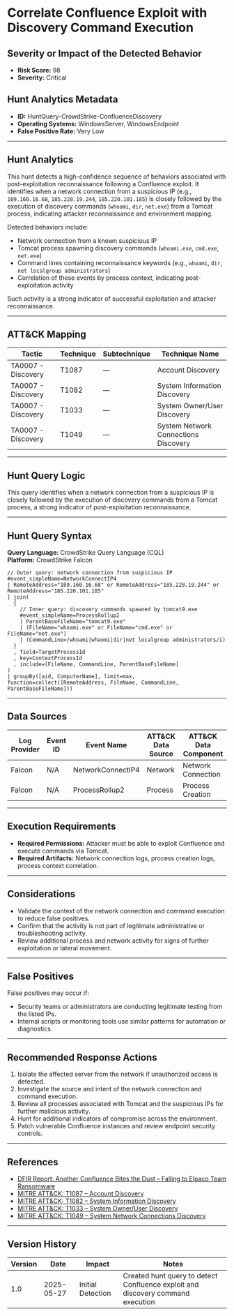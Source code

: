 # Correlate Confluence Exploit with Discovery Command Execution

## Severity or Impact of the Detected Behavior
- **Risk Score:** 98
- **Severity:** Critical

## Hunt Analytics Metadata

- **ID:** HuntQuery-CrowdStrike-ConfluenceDiscovery
- **Operating Systems:** WindowsServer, WindowsEndpoint
- **False Positive Rate:** Very Low

---

## Hunt Analytics

This hunt detects a high-confidence sequence of behaviors associated with post-exploitation reconnaissance following a Confluence exploit. It identifies when a network connection from a suspicious IP (e.g., `109.160.16.68`, `185.228.19.244`, `185.220.101.185`) is closely followed by the execution of discovery commands (`whoami`, `dir`, `net.exe`) from a Tomcat process, indicating attacker reconnaissance and environment mapping.

Detected behaviors include:

- Network connection from a known suspicious IP
- Tomcat process spawning discovery commands (`whoami.exe`, `cmd.exe`, `net.exe`)
- Command lines containing reconnaissance keywords (e.g., `whoami`, `dir`, `net localgroup administrators`)
- Correlation of these events by process context, indicating post-exploitation activity

Such activity is a strong indicator of successful exploitation and attacker reconnaissance.

---

## ATT&CK Mapping

| Tactic                        | Technique   | Subtechnique | Technique Name                                 |
|------------------------------|-------------|--------------|-----------------------------------------------|
| TA0007 - Discovery           | T1087       | —            | Account Discovery                             |
| TA0007 - Discovery           | T1082       | —            | System Information Discovery                  |
| TA0007 - Discovery           | T1033       | —            | System Owner/User Discovery                   |
| TA0007 - Discovery           | T1049       | —            | System Network Connections Discovery          |

---

## Hunt Query Logic

This query identifies when a network connection from a suspicious IP is closely followed by the execution of discovery commands from a Tomcat process, a strong indicator of post-exploitation reconnaissance.

---

## Hunt Query Syntax

**Query Language:** CrowdStrike Query Language (CQL)  
**Platform:** CrowdStrike Falcon

```fql
// Outer query: network connection from suspicious IP    
#event_simpleName=NetworkConnectIP4    
| RemoteAddress="109.160.16.68" or RemoteAddress="185.228.19.244" or RemoteAddress="185.220.101.185"    
| join(    
  {    
    // Inner query: discovery commands spawned by tomcat9.exe    
    #event_simpleName=ProcessRollup2    
    | ParentBaseFileName="tomcat9.exe"    
    | (FileName="whoami.exe" or FileName="cmd.exe" or FileName="net.exe")    
    | (CommandLine=/whoami|whaomi|dir|net localgroup administrators/i)    
  }    
  , field=TargetProcessId    
  , key=ContextProcessId    
  , include=[FileName, CommandLine, ParentBaseFileName]    
)    
| groupBy([aid, ComputerName], limit=max, function=collect([RemoteAddress, FileName, CommandLine, ParentBaseFileName]))   
```

---

## Data Sources

| Log Provider | Event ID         | Event Name             | ATT&CK Data Source  | ATT&CK Data Component  |
|--------------|------------------|------------------------|---------------------|------------------------|
| Falcon       | N/A              | NetworkConnectIP4      | Network             | Network Connection     |
| Falcon       | N/A              | ProcessRollup2         | Process             | Process Creation       |

---

## Execution Requirements

- **Required Permissions:** Attacker must be able to exploit Confluence and execute commands via Tomcat.
- **Required Artifacts:** Network connection logs, process creation logs, process context correlation.

---

## Considerations

- Validate the context of the network connection and command execution to reduce false positives.
- Confirm that the activity is not part of legitimate administrative or troubleshooting activity.
- Review additional process and network activity for signs of further exploitation or lateral movement.

---

## False Positives

False positives may occur if:

- Security teams or administrators are conducting legitimate testing from the listed IPs.
- Internal scripts or monitoring tools use similar patterns for automation or diagnostics.

---

## Recommended Response Actions

1. Isolate the affected server from the network if unauthorized access is detected.
2. Investigate the source and intent of the network connection and command execution.
3. Review all processes associated with Tomcat and the suspicious IPs for further malicious activity.
4. Hunt for additional indicators of compromise across the environment.
5. Patch vulnerable Confluence instances and review endpoint security controls.

---

## References

- [DFIR Report: Another Confluence Bites the Dust – Falling to Elpaco Team Ransomware](https://thedfirreport.com/2025/05/19/another-confluence-bites-the-dust-falling-to-elpaco-team-ransomware/#case-summary)
- [MITRE ATT&CK: T1087 – Account Discovery](https://attack.mitre.org/techniques/T1087/)
- [MITRE ATT&CK: T1082 – System Information Discovery](https://attack.mitre.org/techniques/T1082/)
- [MITRE ATT&CK: T1033 – System Owner/User Discovery](https://attack.mitre.org/techniques/T1033/)
- [MITRE ATT&CK: T1049 – System Network Connections Discovery](https://attack.mitre.org/techniques/T1049/)

---

## Version History

| Version | Date       | Impact            | Notes                                                                                      |
|---------|------------|-------------------|--------------------------------------------------------------------------------------------|
| 1.0     | 2025-05-27 | Initial Detection | Created hunt query to detect Confluence exploit and discovery command execution |
